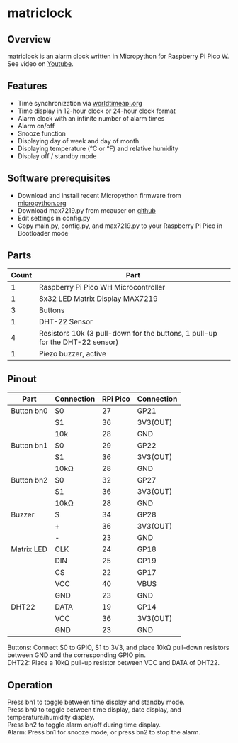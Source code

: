 # matriclock

## Overview
matriclock is an alarm clock written in Micropython for Raspberry Pi Pico W.  
See video on [Youtube](https://youtu.be/pl6CCcmThhM).


## Features
 - Time synchronization via [worldtimeapi.org](https://worldtimeapi.org)
 - Time display in 12-hour clock or 24-hour clock format
 - Alarm clock with an infinite number of alarm times
 - Alarm on/off
 - Snooze function
 - Displaying day of week and day of month
 - Displaying temperature (°C or °F) and relative humidity
 - Display off / standby mode


## Software prerequisites
 - Download and install recent Micropython firmware from [micropython.org](https://micropython.org/download/rp2-pico-w/)
 - Download max7219.py from mcauser on [github](https://github.com/mcauser/micropython-max7219)
 - Edit settings in config.py
 - Copy main.py, config.py, and max7219.py to your Raspberry Pi Pico in Bootloader mode


## Parts
|Count|Part                                           |
|-----|-----------------------------------------------|
|1    |Raspberry Pi Pico WH Microcontroller           |
|1    |8x32 LED Matrix Display MAX7219                |
|3    |Buttons                                        |
|1    |DHT-22 Sensor                                  |
|4    |Resistors 10k (3 pull-down for the buttons, 1 pull-up for the DHT-22 sensor)|
|1    |Piezo buzzer, active                           |


## Pinout
|Part       |Connection |RPi Pico |Connection|
|-----------|-----------|---------|----------|
|Button bn0 |S0         |27       |GP21      |
|           |S1         |36       |3V3(OUT)  |
|           |10k        |28       |GND       |
|Button bn1 |S0         |29       |GP22      |
|           |S1         |36       |3V3(OUT)  |
|           |10kΩ       |28       |GND       |
|Button bn2 |S0         |32       |GP27      |
|           |S1         |36       |3V3(OUT)  |
|           |10kΩ       |28       |GND       |
|Buzzer     |S          |34       |GP28      |
|           |+          |36       |3V3(OUT)  |
|           |-          |23       |GND       |
|Matrix LED |CLK        |24       |GP18      |
|           |DIN        |25       |GP19      |
|           |CS         |22       |GP17      |
|           |VCC        |40       |VBUS      |
|           |GND        |23       |GND       |
|DHT22      |DATA       |19       |GP14      |
|           |VCC        |36       |3V3(OUT)  |
|           |GND        |23       |GND       |

Buttons: Connect S0 to GPIO, S1 to 3V3, and place 10kΩ pull-down resistors between GND and the corresponding GPIO pin.  
DHT22: Place a 10kΩ pull-up resistor between VCC and DATA of DHT22.  


## Operation

Press bn1 to toggle between time display and standby mode.  
Press bn0 to toggle between time display, date display, and temperature/humidity display.  
Press bn2 to toggle alarm on/off during time display.  
Alarm: Press bn1 for snooze mode, or press bn2 to stop the alarm.  
